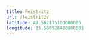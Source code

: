 ```yaml
---
title: Feistritz
url: /feistritz/
latitude: 47.562175100000005
longitude: 15.580928400000001
---
```

